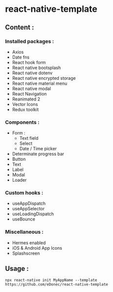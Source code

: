 # react-native-template


## Content :

### Installed packages :
- Axios
- Date fns
- React hook form
- React native bootsplash
- React native dotenv
- React native encrypted storage
- React native material menu
- React native modal
- React Navigation
- Reanimated 2
- Vector Icons
- Redux toolkit

### Components :
- Form :
  - Text field
  - Select
  - Date / Time picker
- Determinate progress bar
- Button
- Text
- Label
- Modal
- Loader

### Custom hooks : 
- useAppDispatch
- useAppSelector
- useLoadingDispatch
- useBounce


### Miscellaneous :
- Hermes enabled
- iOS & Android App Icons
- Splashscreen

## Usage :

`npx react-native init MyAppName --template https://github.com/eDonec/react-native-template`
